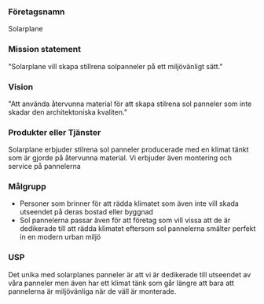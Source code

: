 ### Företagsnamn
Solarplane
### Mission statement 
"Solarplane vill skapa stillrena solpanneler på ett miljövänligt sätt."
### Vision
"Att använda återvunna material för att skapa stilrena sol panneler som inte skadar den architektoniska kvaliten."
### Produkter eller Tjänster
Solarplane erbjuder stilrena sol panneler producerade med en klimat tänkt som är gjorde på återvunna material. Vi erbjuder även montering och service på pannelerna
### Målgrupp
* Personer som brinner för att rädda klimatet som även inte vill skada utseendet på deras bostad eller byggnad
* Sol pannelerna passar även för att företag som vill vissa att de är dedikerade till att rädda klimatet eftersom sol pannelerna smälter perfekt in en modern urban miljö
### USP 
Det unika med solarplanes panneler är att vi är dedikerade till utseendet av våra panneler men även har ett klimat tänk som går längre att bara att pannelerna är miljövänliga när de väll är monterade.
